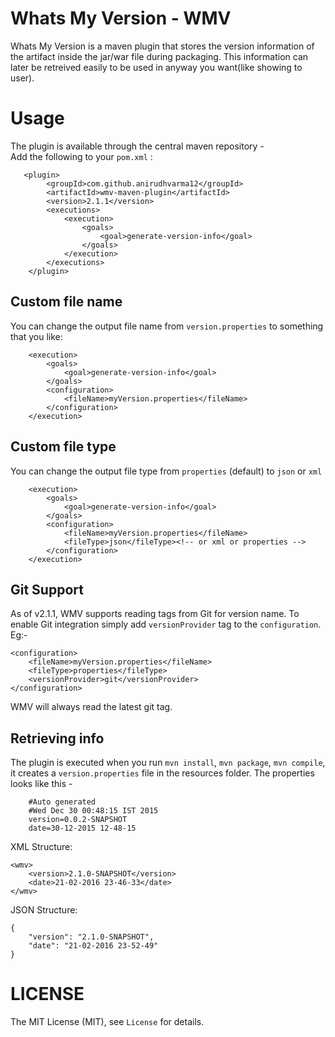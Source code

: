 # Whats My Version - WMV
Whats My Version is a maven plugin that stores the version information of the artifact inside the jar/war file during packaging. This information can later be retreived easily to be used in anyway you want(like showing to user).

# Usage
The plugin is available through the central maven repository -  
Add the following to your `pom.xml` :
```
   <plugin>
		<groupId>com.github.anirudhvarma12</groupId>
    	<artifactId>wmv-maven-plugin</artifactId>
    	<version>2.1.1</version>
    	<executions>
    		<execution>
    			<goals>
    				<goal>generate-version-info</goal>
			    </goals>
    		</execution>
    	</executions>
    </plugin>
 ```
 
## Custom file name
You can change the output file name from `version.properties` to something that you like:
```
	<execution>
		<goals>
			<goal>generate-version-info</goal>
		</goals>
		<configuration>
			<fileName>myVersion.properties</fileName>
		</configuration>
	</execution>
```

## Custom file type
You can change the output file type from `properties` (default) to `json` or `xml`
```
	<execution>
		<goals>
			<goal>generate-version-info</goal>
		</goals>
		<configuration>
			<fileName>myVersion.properties</fileName>
			<fileType>json</fileType><!-- or xml or properties -->
		</configuration>
	</execution>
```
## Git Support
As of v2.1.1, WMV supports reading tags from Git for version name. To enable Git integration simply add `versionProvider` tag to the `configuration`. Eg:- 
```
<configuration>
	<fileName>myVersion.properties</fileName>
	<fileType>properties</fileType>
	<versionProvider>git</versionProvider>
</configuration>
```

WMV will always read the latest git tag.


## Retrieving info
The plugin is executed when you run `mvn install`, `mvn package`, `mvn compile`, it creates a `version.properties` file in the resources folder.
The properties looks like this - 
```
	#Auto generated
	#Wed Dec 30 00:48:15 IST 2015
	version=0.0.2-SNAPSHOT
	date=30-12-2015 12-48-15
```


XML Structure:

```
<wmv>
	<version>2.1.0-SNAPSHOT</version>
	<date>21-02-2016 23-46-33</date>
</wmv>

```

JSON Structure:

```
{
	"version": "2.1.0-SNAPSHOT",
	"date": "21-02-2016 23-52-49"
}
```

# LICENSE
The MIT License (MIT), see `License` for details.
